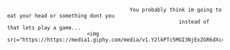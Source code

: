                                             You probably think im going to eat your head or something dont you
                                                            instead of that lets play a game...
                              <img src="https://https://media1.giphy.com/media/v1.Y2lkPTc5MGI3NjExZGR6dXc4MDAwNDdrajJzZnJ5dHV3OW9zdG95d21lMWlpdHhmcDJhMCZlcD12MV9pbnRlcm5hbF9naWZfYnlfaWQmY3Q9Zw/1lsUVZZMVyueHZywMq/giphy.gif"/>
                       



